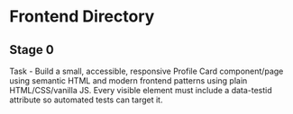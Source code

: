 # Frontend Directory

## Stage 0
Task - Build a small, accessible, responsive Profile Card component/page using semantic HTML and modern frontend patterns using plain HTML/CSS/vanilla JS.
Every visible element must include a data-testid attribute so automated tests can target it.
